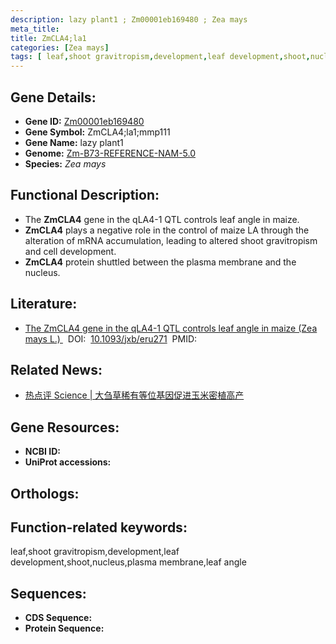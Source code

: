 ```yaml
---
description: lazy plant1 ; Zm00001eb169480 ; Zea mays
meta_title:
title: ZmCLA4;la1
categories: [Zea mays]
tags: [ leaf,shoot gravitropism,development,leaf development,shoot,nucleus,plasma membrane,leaf angle ]
---
```


## Gene Details:
- **Gene ID:**	[Zm00001eb169480]()
- **Gene Symbol:** ZmCLA4;la1;mmp111
- **Gene Name:** lazy plant1
- **Genome:** [Zm-B73-REFERENCE-NAM-5.0]()
- **Species:** *Zea mays*

## Functional Description:
   - The **ZmCLA4** gene in the qLA4-1 QTL controls leaf angle in maize.
   - **ZmCLA4** plays a negative role in the control of maize LA through the alteration of mRNA accumulation, leading to altered shoot gravitropism and cell development.
   - **ZmCLA4** protein shuttled between the plasma membrane and the nucleus.

## Literature:
   - [The ZmCLA4 gene in the qLA4-1 QTL controls leaf angle in maize (Zea mays L.) ]( https://academic.oup.com/jxb/article/65/17/5063/559064?login=true)&nbsp;&nbsp;DOI:&nbsp;&nbsp;[10.1093/jxb/eru271](https://academic.oup.com/jxb/article/65/17/5063/559064?login=true)&nbsp;&nbsp;PMID:&nbsp;&nbsp;[](https://pubmed.ncbi.nlm.nih.gov//)

## Related News:
   - [热点评 Science | 大刍草稀有等位基因促进玉米密植高产](https://mp.weixin.qq.com/s?__biz=MzU3ODY3MDM0NA==&mid=2247491798&idx=3&sn=2203fc279721b554de1a6a78fe998f33&chksm=fd737ab1ca04f3a75d3d44d5d2fcd84b554bf9daa1e01640ab0b61d46ed9164c912bc6323518&scene=27#wechat_redirect)

## Gene Resources:
- **NCBI ID:** [](https://www.ncbi.nlm.nih.gov/gene/?term=)
- **UniProt accessions:** [](https://www.uniprot.org/uniprotkb//entry)

## Orthologs:

## Function-related keywords:
leaf,shoot gravitropism,development,leaf development,shoot,nucleus,plasma membrane,leaf angle

## Sequences:
- **CDS Sequence:**
- **Protein Sequence:**
